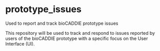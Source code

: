 # prototype_issues

Used to report and track bioCADDIE prototype issues

This repository will be used to track and respond to issues reported by users of the bioCADDIE prototype with a specific focus on the User Interface (UI).

